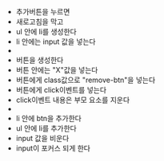 - 추가버튼을 누르면
- 새로고침을 막고
- ul 안에 li를 생성한다
- li 안에는 input 값을 넣는다
-
- 버튼을 생성한다
- 버튼 안에는 "X"값을 넣는다
- 버튼에게 class값으로 "remove-btn"을 넣는다
- 버튼에게 click이벤트를 넣는다
- click이벤트 내용은 부모 요소를 지운다
-
- li 안에 btn을 추가한다
- ul 안에 li를 추가한다
- input 값을 비운다
- input이 포커스 되게 한다
